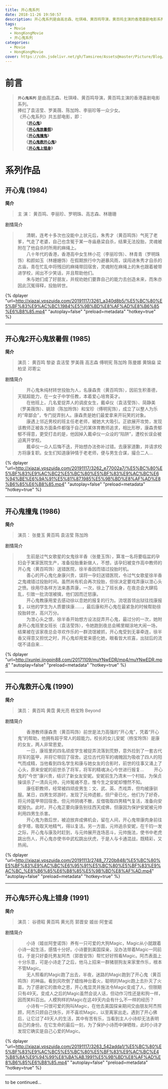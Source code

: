 ```yaml
---
title: 开心鬼系列
date: 2018-11-26 19:50:57
description: 开心鬼系列是由高志森、杜琪峰、黄百鸣导演，黄百鸣主演的香港喜剧电影系列。《开心鬼系列》在回忆中充当着不可比拟的喜剧片的位置。
tags:
  - Movie
  - HongKongMovie
  - 开心鬼系列
categories:
  - Movie
  - HongKongMovie
cover: https://cdn.jsdelivr.net/gh/Tamsiree/Assets@master/Picture/Blog/Cover/t01e3fb2f91d53dedfa.jpg
---
```

# 前言

> **`开心鬼系列`** 是由高志森、杜琪峰、黄百鸣导演，黄百鸣主演的香港喜剧电影系列。  
> 捧红了袁洁莹、罗美薇、陈加玲、李丽珍等一众少女。  
> 《开心鬼系列》共五部电影，即：  
> 　　《[**``开心鬼``**](https://tamsiree.com/电影/香港电影/开心鬼系列/#开心鬼-1984)》   
> 　　《[**``开心鬼放暑假``**](https://tamsiree.com/电影/香港电影/开心鬼系列/#开心鬼2开心鬼放暑假-1985)》   
> 　　《[**``开心鬼撞鬼``**](https://tamsiree.com/电影/香港电影/开心鬼系列/#开心鬼撞鬼-1986)》   
> 　　《[**`开心鬼救开心鬼`**](https://tamsiree.com/电影/香港电影/开心鬼系列/#开心鬼救开心鬼-1990)》   
> 　　《[**`开心鬼上错身`**](https://tamsiree.com/电影/香港电影/开心鬼系列/#开心鬼5开心鬼上错身-1991)》 


# 系列作品

## 开心鬼 (1984)

**简介**
> 主 演： 黄百鸣、李丽珍、罗明珠、高志森、林珊珊

剧情简介

> 　　清朝，连考十多次也没能中上状元后，朱秀才（黄百鸣饰）气死了老爹，气走了老婆，自己也含冤于某一寺庙悬梁自杀，结果无法投胎，灵魂被附在了他自杀时所用的麻绳上。  
> 　　八十年代的香港，香港高中女生林小花（李丽珍饰）、林青青（罗明珠饰）和颜如玉（林姗姗饰）在假期旅行中为避暴风雨，误闯进朱秀才自杀的古庙，青在忙乱中将残旧的麻绳带回宿舍，灵魂附在麻绳上的朱也跟着被带进学校，闹出不少笑话，并且帮助他们。  
> 　　朱与她们成了好朋友，并规劝她们要靠自己的能力去创造未来，而朱亦因此沉冤得释，投胎转世。  


{% dplayer "url=http://xiazai.vpszuida.com/20191117/3261_a340d8b5/%E5%BC%80%E5%BF%83%E9%AC%BC1.1984%E5%9B%BD%E8%AF%AD%E8%B6%85%E6%B8%85.mp4" "autoplay=false" "preload=metadata" "hotkey=true" %}

---

## 开心鬼2开心鬼放暑假 (1985)

**简介**
> 演员： 黄百鸣  黎姿  袁洁莹  罗美薇  高志森  傅明宪  陈加玲  陈曼娜  黄锦燊  梁柏坚  邓寄尘 

剧情简介

> 　　开心鬼朱纯材转世投胎为人，名康森贵（黄百鸣饰），因前生积善德，天赋超能力，在一女子中学任教，本着爱心培育英才。  
> 　　在他班上，几名爱捉弄人的调皮女生，戴卓仪（袁洁莹饰）、简静美（罗美薇饰）、姚琼（陈加玲饰）和宝珍（傅明宪饰），成立了以整人为乐的“卑鄙会”，专门捉弄别人。康森贵是她们最爱拿来开玩笑的对象。  
> 　　康遇上邻近男校的班主任老老师，被她大大吸引。正欲展开攻势，发现该教师正被各方面条件都强于自己的某体育教师追求，相比形秽，康森贵郁郁不得意，更受打击的是，他因掉入戴卓仪一众设的“陷阱”，遭校长误会被迫离开学校。  
> 　　戴卓仪一众人后悔不迭，开始想办法弥补过错。去康家道歉，并请求校方将康复职。女生们知道康钟情于老老师，便与男生合谋，撮合二人...

{% dplayer "url=http://xiazai.vpszuida.com/20191117/3262_e77002a7/%E5%BC%80%E5%BF%83%E9%AC%BC2%E5%BC%80%E5%BF%83%E9%AC%BC%E6%94%BE%E6%9A%91%E5%81%87.1985%E5%9B%BD%E8%AF%AD%E8%B6%85%E6%B8%85.mp4" "autoplay=false" "preload=metadata" "hotkey=true" %}

---

## 开心鬼撞鬼 (1986)

**简介**
> 演员： 张曼玉  黄百鸣  袁洁莹  陈加玲 

剧情简介

> 　　生前是过气女歌星的女鬼徐半香（张曼玉饰），算准一名将要临盆的孕妇会于某家医院生产，准备投胎重新做人，不想，该孕妇被变作高中教师的开心鬼（黄百鸣饰）送错医院，徐半香因而错过投胎时机。  
> 　　善心的开心鬼化身康兴贵，误将一孕妇送错医院，令过气女歌星徐半香之鬼魂错过投胎时间。虽然尚有机会再次投胎，但徐决定要戏弄康以泄心头之愤。徐用尽各样方法来愚弄康，一次，徐上了班长身，在夜总会大肆捣乱，引致一批流氓被擒，他们因而迁怒康。  
> 　　开心鬼教康用爱去感动徐以息她的报复的行为。流氓首领出狱往找康报复，以他的学生为人质要挟康……，最后康和开心鬼在最紧急的时候帮助徐投胎转世，高兴万分。  
> 　　为泄心头之恨，徐半香开始想方设法捉弄开心鬼，最过分的一次，她附身开心鬼班里女班长（袁洁莹饰），令她跑到夜总会稀里糊涂地大闹一场，结果被在该家夜总会寻欢作乐的一群流氓被抓，开心鬼受到无辜牵连，徐半香又得意又担忧之时，开心鬼却用爱来感化她，眼看皆大欢喜，出狱后的流氓不请自来...

{% dplayer "url=http://xunlei.jingpin88.com/20171109/muYNwEDR/mp4/muYNwEDR.mp4" "autoplay=false" "preload=metadata" "hotkey=true" %}

---

## 开心鬼救开心鬼 (1990)

**简介**
> 演员： 黄百鸣  黄霑  黄光亮  杨宝玲  Beyond 

剧情简介

> 　　香港教师康森贵（黄百鸣饰）前世是法力高强的“开心鬼”，凭着“开心鬼”的帮助，他拥有超乎常人的超能力。校长的女儿安妮（杨宝玲饰）是康的女友，两人非常恩爱。  
> 　　一日，康班里的四名顽皮学生被捉弄流落到荒野，意外捡到了一套古代将军的盔甲，并将它带回了宿舍。这位古代将军的魂魄因为吸收了四人的阳气而成精，当他看到四名学生和康与她女友的合影时，前世的往事又涌上了心头，原来安妮的前世杀了将军，将军的精魂决心今世进行报复...
> 　　开心鬼的"今世"康兴贵，结识了新女友安妮。安妮前生乃清末一个村姑，为保贞操误杀了一清兵元帅，元帅冤魂不息，惟今生之安妮却懵然不知。  
> 　　康任职教师，经常被四顽皮男生：文、武、英、杰戏弄，但均被康驯服。某日，四男生郊游时，发现了元帅遗骸，但尸骨已化，他们为了好奇，将元帅盔甲带回宿舍。但元帅阴魂不散，反借吸取四男精气复活，准备向安妮报仇。此时，开心鬼正要向康告别往西天成佛，但康因为保护安妮被元帅利用四男生杀害。  
> 　　开心鬼为救后世，被迫放弃成佛机会，留在人间，开心鬼带康肉身前往金字塔，吸取天地精气，得以复活。另一方面，元帅追杀安妮，在千钧一发之际，开心鬼与康及时赶到，与元帅展开连场恶斗，元帅施法，使书中老虎跳出伤人，开心鬼亦使书中武松跳出伏虎，于是人与卡通混战，既精彩，又热闹。

{% dplayer "url=http://xiazai.vpszuida.com/20191113/2748_7720b848/%E5%BC%80%E5%BF%83%E9%AC%BC%E6%95%91%E5%BC%80%E5%BF%83%E9%AC%BC_%E8%B6%85%E6%B8%85%E5%9B%BD%E8%AF%AD.mp4" "autoplay=false" "preload=metadata" "hotkey=true" %}

---

## 开心鬼5开心鬼上错身 (1991)

**简介**
> 演员： 谷德昭  黄百鸣  黄光亮  郭晋安  姬丝·阿奎诺 

剧情简介

> 　　小诗（姬丝阿奎诺饰）养有一只可爱的大狗Magic，Magic从小就跟着小诗一起生活，感情十分好。小诗要到美国探亲，没办法带着Magic一同前往，于是只好委托男友阿杰（郭晋安饰）帮忙好好照看Magic。阿杰表面上十分乐意，可是小诗走了之后，他马上招来一群猪朋狗友来家里作乐，根本不管Magic。  
> 　　无人照看的Magic跑了出去，半夜，迷路的Magic跑到了开心鬼（黄百鸣饰）的神庙。看到风吹倒了蜡烛神台着火，聪明的Magic跑上去扑灭了火苗。为了感谢它的救命之恩，开心鬼显灵并施法令Magic变成了人，但限期只有49天。变成人之后的Magic虽然会说人话，但动作习性还是和狗一样，因而笑料百出。人模狗样的Magic在这49天内会有什么不一样的经历？   
> 　　小诗有一只很可爱的狗叫Magic，在他去美国探亲期间交由朋友阿杰照顾，阿杰只顾自己快乐，并不喜欢Magic，以至离家出走。遇到了开心佛后，让它过了49天人的生活，其中有苦有乐，当看到主人小诗却无法表明自己的身份。在它生命的最后一刻，为了保护小诗而中弹牺牲，此时小诗才发现它确实是自己心爱的Magic。

{% dplayer "url=http://xiazai.vpszuida.com/20191117/3263_542adda1/%E5%BC%80%E5%BF%83%E9%AC%BC5%E5%BC%80%E5%BF%83%E9%AC%BC%E4%B8%8A%E9%94%99%E8%BA%AB.1991%E5%9B%BD%E8%AF%AD%E8%B6%85%E6%B8%85.mp4" "autoplay=false" "preload=metadata" "hotkey=true" %}


---
to be continued...